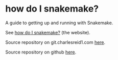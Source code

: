 # how do I snakemake?

A guide to getting up and running with Snakemake.

See [how do I snakemake?](https://pages.charlesreid1.com/how-do-i-snakemake) (the website).

Source repository on git.charlesreid1.com [here](https://git.charlesreid1.com/charlesreid1/how-do-i-snakemake).

Source repository on github [here](https://github.com/charlesreid1/how-do-i-snakemake).

